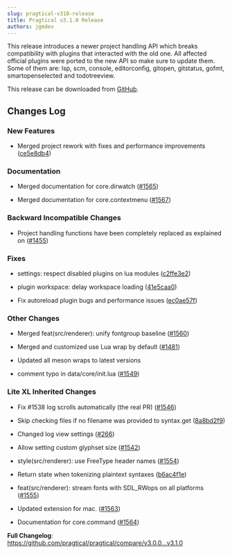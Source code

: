 ```yaml
---
slug: pragtical-v310-release
title: Pragtical v3.1.0 Release
authors: jgmdev
---
```


This release introduces a newer project handling API which breaks compatibility
with plugins that interacted with the old one. All affected official plugins
were ported to the new API so make sure to update them. Some of them are:
lsp, scm, console, editorconfig, gitopen, gitstatus, gofmt, smartopenselected
and todotreeview.

This release can be downloaded from
[GitHub](https://github.com/pragtical/pragtical/releases/tag/v3.0.0).

## Changes Log

### New Features

* Merged project rework with fixes and performance improvements ([ce5e8db4](https://github.com/pragtical/pragtical/commit/ce5e8db41712612bc232f4bfe4d0113f36df1dc8))

### Documentation

* Merged documentation for core.dirwatch ([#1565](https://github.com/lite-xl/lite-xl/pull/1565))

* Merged documentation for core.contextmenu ([#1567](https://github.com/lite-xl/lite-xl/pull/1567))

### Backward Incompatible Changes

* Project handling functions have been completely replaced as explained on ([#1455](https://github.com/lite-xl/lite-xl/pull/1455))

### Fixes

* settings: respect disabled plugins on lua modules ([c2ffe3e2](https://github.com/pragtical/pragtical/commit/c2ffe3e22201553bde3811cbf2ca2eef0e7a5c6b))

* plugin workspace: delay workspace loading ([41e5caa0](https://github.com/pragtical/pragtical/commit/41e5caa0dfd30c7c0b868ebf8c51c1e832459c2c))

* Fix autoreload plugin bugs and performance issues ([ec0ae57f](https://github.com/pragtical/pragtical/commit/ec0ae57fab18edf14ef0b50adf286e78cfb72145))

### Other Changes

* Merged feat(src/renderer): unify fontgroup baseline ([#1560](https://github.com/lite-xl/lite-xl/pull/1560))

* Merged and customized use Lua wrap by default ([#1481](https://github.com/lite-xl/lite-xl/pull/1481))

* Updated all meson wraps to latest versions

* comment typo in data/core/init.lua ([#1549](https://github.com/lite-xl/lite-xl/pull/1549))

### Lite XL Inherited Changes

* Fix #1538 log scrolls automatically (the real PR) ([#1546](https://github.com/lite-xl/lite-xl/pull/1546))

* Skip checking files if no filename was provided to syntax.get ([8a8bd2f9](https://github.com/pragtical/pragtical/commit/8a8bd2f94330f5ca2eaf05b5557b4f20ce6a305a))

* Changed log view settings ([#266](https://github.com/lite-xl/lite-xl-plugins/pull/266))

* Allow setting custom glyphset size ([#1542](https://github.com/lite-xl/lite-xl/pull/1542))

* style(src/renderer): use FreeType header names ([#1554](https://github.com/lite-xl/lite-xl/pull/1554))

* Return state when tokenizing plaintext syntaxes ([b6ac4f1e](https://github.com/pragtical/pragtical/commit/b6ac4f1ebe532b5c4ea88c732cb6b43fd4f26659))

* feat(src/renderer): stream fonts with SDL_RWops on all platforms ([#1555](https://github.com/lite-xl/lite-xl/pull/1555))

* Updated extension for mac. ([#1563](https://github.com/lite-xl/lite-xl/pull/1563))

* Documentation for core.command ([#1564](https://github.com/lite-xl/lite-xl/pull/1564))

**Full Changelog**: https://github.com/pragtical/pragtical/compare/v3.0.0...v3.1.0

